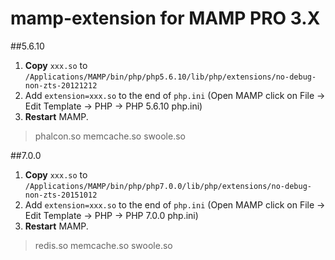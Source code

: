 # mamp-extension for MAMP PRO 3.X
##5.6.10

1. **Copy** `xxx.so` to `/Applications/MAMP/bin/php/php5.6.10/lib/php/extensions/no-debug-non-zts-20121212`
2. Add `extension=xxx.so` to the end of `php.ini` (Open MAMP click on File → Edit Template → PHP → PHP 5.6.10 php.ini)
3. **Restart** MAMP.

> phalcon.so memcache.so swoole.so

##7.0.0
1. **Copy** `xxx.so` to `/Applications/MAMP/bin/php/php7.0.0/lib/php/extensions/no-debug-non-zts-20151012`
2. Add `extension=xxx.so` to the end of `php.ini` (Open MAMP click on File → Edit Template → PHP → PHP 7.0.0 php.ini)
3. **Restart** MAMP.

> redis.so memcache.so swoole.so
